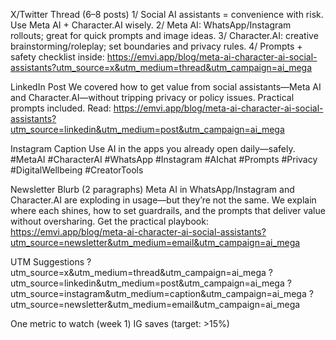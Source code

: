 X/Twitter Thread (6–8 posts)
1/ Social AI assistants = convenience with risk. Use Meta AI + Character.AI wisely.
2/ Meta AI: WhatsApp/Instagram rollouts; great for quick prompts and image ideas.
3/ Character.AI: creative brainstorming/roleplay; set boundaries and privacy rules.
4/ Prompts + safety checklist inside: https://emvi.app/blog/meta-ai-character-ai-social-assistants?utm_source=x&utm_medium=thread&utm_campaign=ai_mega

LinkedIn Post
We covered how to get value from social assistants—Meta AI and Character.AI—without tripping privacy or policy issues. Practical prompts included.
Read: https://emvi.app/blog/meta-ai-character-ai-social-assistants?utm_source=linkedin&utm_medium=post&utm_campaign=ai_mega

Instagram Caption
Use AI in the apps you already open daily—safely.
#MetaAI #CharacterAI #WhatsApp #Instagram #AIchat #Prompts #Privacy #DigitalWellbeing #CreatorTools

Newsletter Blurb (2 paragraphs)
Meta AI in WhatsApp/Instagram and Character.AI are exploding in usage—but they’re not the same. We explain where each shines, how to set guardrails, and the prompts that deliver value without oversharing.
Get the practical playbook: https://emvi.app/blog/meta-ai-character-ai-social-assistants?utm_source=newsletter&utm_medium=email&utm_campaign=ai_mega

UTM Suggestions
?utm_source=x&utm_medium=thread&utm_campaign=ai_mega
?utm_source=linkedin&utm_medium=post&utm_campaign=ai_mega
?utm_source=instagram&utm_medium=caption&utm_campaign=ai_mega
?utm_source=newsletter&utm_medium=email&utm_campaign=ai_mega

One metric to watch (week 1)
IG saves (target: >15%)